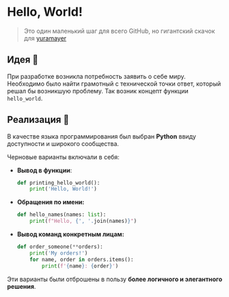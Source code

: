# Hello, World!
> Это один маленький шаг для всего GitHub, но гигантский скачок для [yuramayer](https://github.com/yuramayer)

## Идея :thinking:
При разработке возникла потребность заявить о себе миру. Необходимо было найти грамотный с технической точки ответ, который решал бы возникшую проблему. Так возник концепт функции `hello_world`.

## Реализация :raised_hands:
В качестве языка программирования был выбран **Python** ввиду доступности и широкого сообщества. 

Черновые варианты включали в себя:
- **Вывод в функции**:
   ```python
   def printing_hello_world():
       print('Hello, World!')
   ```
- **Обращения по имени:**
   ```python
   def hello_names(names: list):
       print(f"Hello, {', '.join(names)}")
   ```
- **Вывод команд конкретным лицам:**
   ```python
   def order_someone(**orders):
       print('My orders!')
       for name, order in orders.items():
           print(f'{name}: {order}')
   ```

Эти варианты были отброшены в пользу **более логичного и элегантного решения**.
